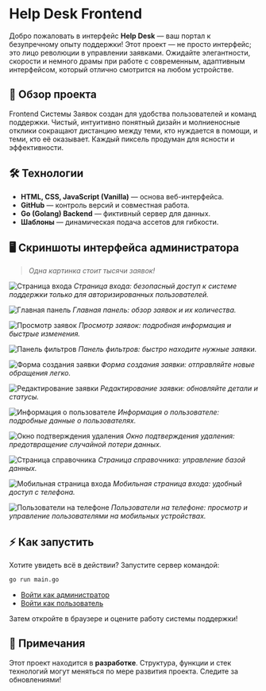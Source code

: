 # Help Desk Frontend

Добро пожаловать в интерфейс **Help Desk** — ваш портал к безупречному опыту поддержки! Этот проект — не просто интерфейс; это лицо революции в управлении заявками. Ожидайте элегантности, скорости и немного драмы при работе с современным, адаптивным интерфейсом, который отлично смотрится на любом устройстве.

## 🚀 Обзор проекта

Frontend Системы Заявок создан для удобства пользователей и команд поддержки. Чистый, интуитивно понятный дизайн и молниеносные отклики сокращают дистанцию между теми, кто нуждается в помощи, и теми, кто её оказывает. Каждый пиксель продуман для ясности и эффективности.

## 🛠️ Технологии

- **HTML, CSS, JavaScript (Vanilla)** — основа веб-интерфейса.
- **GitHub** — контроль версий и совместная работа.
- **Go (Golang) Backend** — фиктивный сервер для данных.
- **Шаблоны** — динамическая подача ассетов для гибкости.

## 🖥️ Скриншоты интерфейса администратора

> _Одна картинка стоит тысячи заявок!_

![Страница входа](screenshots/login.png)
*Страница входа: безопасный доступ к системе поддержки только для авторизированных пользователей.*

![Главная панель](screenshots/main.png)
*Главная панель: обзор заявок и их количества.*

![Просмотр заявок](screenshots/applications.png)
*Просмотр заявок: подробная информация и быстрые изменения.*

![Панель фильтров](screenshots/filters.png)
*Панель фильтров: быстро находите нужные заявки.*

![Форма создания заявки](screenshots/creating-form.png)
*Форма создания заявки: отправляйте новые обращения легко.*

![Редактирование заявки](screenshots/editing.png)
*Редактирование заявки: обновляйте детали и статусы.*

![Информация о пользователе](screenshots/user-info.png)
*Информация о пользователе: подробные данные о пользователях.*

![Окно подтверждения удаления](screenshots/confirm-deletion.png)
*Окно подтверждения удаления: предотвращение случайной потери данных.*

![Страница справочника](screenshots/handbook-page.png)
*Страница справочника: управление базой данных.*

![Мобильная страница входа](screenshots/mobile-login.png)
*Мобильная страница входа: удобный доступ с телефона.*

![Пользователи на телефоне](screenshots/mobile-content-page.png)
*Пользователи на телефоне: просмотр и управление пользователями на мобильных устройствах.*

## ⚡ Как запустить

Хотите увидеть всё в действии? Запустите сервер командой:

```sh
go run main.go
```

- [Войти как администратор](http://127.0.0.1:8080/admin)
- [Войти как пользователь](http://127.0.0.1:8080/user)

Затем откройте в браузере и оцените работу системы поддержки!

## 📝 Примечания

Этот проект находится в **разработке**. Структура, функции и стек технологий могут меняться по мере развития проекта. Следите за обновлениями!
